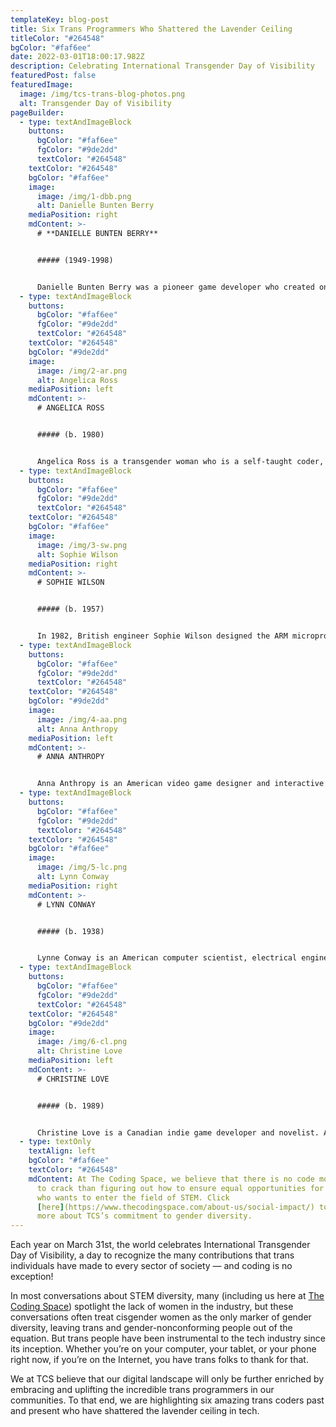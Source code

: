 ```yaml
---
templateKey: blog-post
title: Six Trans Programmers Who Shattered the Lavender Ceiling
titleColor: "#264548"
bgColor: "#faf6ee"
date: 2022-03-01T18:00:17.982Z
description: Celebrating International Transgender Day of Visibility
featuredPost: false
featuredImage:
  image: /img/tcs-trans-blog-photos.png
  alt: Transgender Day of Visibility
pageBuilder:
  - type: textAndImageBlock
    buttons:
      bgColor: "#faf6ee"
      fgColor: "#9de2dd"
      textColor: "#264548"
    textColor: "#264548"
    bgColor: "#faf6ee"
    image:
      image: /img/1-dbb.png
      alt: Danielle Bunten Berry
    mediaPosition: right
    mdContent: >-
      # **DANIELLE BUNTEN BERRY**


      ##### (1949-1998)


      Danielle Bunten Berry was a pioneer game developer who created one of the first successful multiplayer games on the Atari platform. Decades before blockbuster multiplayer games like League of Legends came to dominate gaming, Bunten Berry designed the groundbreaking multiplayer game [M.U.L.E](https://en.wikipedia.org/wiki/M.U.L.E.). M.U.L.E. sold 30,000 copies across various computer platforms and, over the years, it has emerged as one of the greatest influences on the genre's greatest designers. Ahead of her time in more ways than one, Bunten Berry insisted that the future of gaming was interconnectedness, and her vision has proved incredibly prescient. In 1998, she was awarded the [Lifetime Achievement Award](https://www.gamechoiceawards.com/archive/lifetime) by the Computer Game Developers Association. In 2007, the Academy of Interactive Arts & Sciences chose Berry as the 10th inductee into its [Hall of Fame](https://www.interactive.org/special_awards/).
  - type: textAndImageBlock
    buttons:
      bgColor: "#faf6ee"
      fgColor: "#9de2dd"
      textColor: "#264548"
    textColor: "#264548"
    bgColor: "#9de2dd"
    image:
      image: /img/2-ar.png
      alt: Angelica Ross
    mediaPosition: left
    mdContent: >-
      # ANGELICA ROSS


      ##### (b. 1980)


      Angelica Ross is a transgender woman who is a self-taught coder, web developer, trans advocate, and actor in Pose and American Horror Story. She also founded [TransTech Social Enterprises](https://transtechsocial.org/), an incubator that offers tech training to underserved LGBTQ communities “with a focus on economically empowering” transgender men and women. Ross hopes to inspire more people in marginalized communities to pick up coding skills: "So many times, LGBTQ+ and marginalized people are not afforded the opportunities to be creative because life is always at our heels … but technology is that one thing that can give you your creativity back."
  - type: textAndImageBlock
    buttons:
      bgColor: "#faf6ee"
      fgColor: "#9de2dd"
      textColor: "#264548"
    textColor: "#264548"
    bgColor: "#faf6ee"
    image:
      image: /img/3-sw.png
      alt: Sophie Wilson
    mediaPosition: right
    mdContent: >-
      # SOPHIE WILSON


      ##### (b. 1957)


      In 1982, British engineer Sophie Wilson designed the ARM microprocessor core, which was a milestone in British engineering and is now used in thousands of devices, including smartphones, tablets, gaming consoles and broadband routers. Because of this, Wilson is said to be one of the architects of the modern world. When Wilson designed the ARM microprocessor, she found an ingenious way to increase the device’s power without creating needless complexity that hampered the processor’s speed. Wilson is currently a director at the technology conglomerate Broadcom Inc. She was awarded the [Fellow Award by the Computer History Museum in California](https://computerhistory.org/press-releases/2012-fellows/) in 2012 for her work on the ARM processor architecture.” She also received the 2014 [Lovie Lifetime Achievement Award](https://winners.lovieawards.com/?_ga=2.215503255.1417932021.1646097479-592178361.1646097479#!y=2014) in acknowledgement for her invention of the ARM processor, and, in 2020, she was honored as a [Distinguished Fellow](https://www.bcs.org/events/awards-and-competitions/distinguished-fellowship-distfbcs/roll-of-distinguished-fellows/) of the British Computer Society.
  - type: textAndImageBlock
    buttons:
      bgColor: "#faf6ee"
      fgColor: "#9de2dd"
      textColor: "#264548"
    textColor: "#264548"
    bgColor: "#9de2dd"
    image:
      image: /img/4-aa.png
      alt: Anna Anthropy
    mediaPosition: left
    mdContent: >-
      # ANNA ANTHROPY


      Anna Anthropy is an American video game designer and interactive fiction author. She is currently the game designer in residence at the [DePaul University College of Computing and Digital Media](https://www.cdm.depaul.edu/Faculty-and-Staff/pages/faculty-info.aspx?fid=1354). In 2012, she released [Dys4ia](https://freegames.org/dys4ia/), an autobiographical game about her journey with hormone replacement therapy that is designed to give the player a sense of her experiences as a trans woman. Anthropy's first book, [Rise of the Videogame Zinesters](https://cafeconlibrosbooks.indielite.org/book/9781609803728), was published in 2012. In the book, Anthropy defends the cultural and artistic value of video games and emphasizes the need for a more diverse cast of voices in game development and design.
  - type: textAndImageBlock
    buttons:
      bgColor: "#faf6ee"
      fgColor: "#9de2dd"
      textColor: "#264548"
    textColor: "#264548"
    bgColor: "#faf6ee"
    image:
      image: /img/5-lc.png
      alt: Lynn Conway
    mediaPosition: right
    mdContent: >-
      # LYNN CONWAY


      ##### (b. 1938)


      Lynne Conway is an American computer scientist, electrical engineer, inventor, and transgender activist who conceived ideas that disruptively changed the entire tech industry. She revolutionized information technology by inventing new methods that greatly simplified the design and fabrication of complex microchips. Throughout her career, she shared her knowledge with young people in STEM, both as a university professor and as an author of the seminal textbook on microchip engineering. Her work paved the way for the modern microchips found in almost all high-technology systems, including computers, mobile phones, and the internet. In 2020, 52 years after IBM fired her for being transgender, IBM publicly apologized to Conway and awarded her the rare [IBM Lifetime Achievement Award](https://www.nytimes.com/2020/11/21/business/lynn-conway-ibm-transgender.html).
  - type: textAndImageBlock
    buttons:
      bgColor: "#faf6ee"
      fgColor: "#9de2dd"
      textColor: "#264548"
    textColor: "#264548"
    bgColor: "#9de2dd"
    image:
      image: /img/6-cl.png
      alt: Christine Love
    mediaPosition: left
    mdContent: >-
      # CHRISTINE LOVE


      ##### (b. 1989)


      Christine Love is a Canadian indie game developer and novelist. As a game designer, Love specializes in “visual novels”, a specific sub-genre of video games that emphasizes text-based story over gameplay. She first rose to prominence in 2010 with the release of her first major game, [Digital: A Love Story](https://scoutshonour.com/digital/), which tells the story of the protagonist's online relationship with a girl named *Emilia, and a mystery surrounding the murders of several AI programs. She then went on to release a number of sequels to Digital, including [don’t take it personally, babe, it just ain’t your story](https://scoutshonour.com/donttakeitpersonallybabeitjustaintyourstory/) and [Analogue: a Hate Story](https://store.steampowered.com/app/209370/Analogue_A_Hate_Story/), both of which proved wildly popular and garnered wide critical acclaim, with don’t take it personally winning The Daily Telegraph’s award for ["Best Script"](https://www.telegraph.co.uk/technology/video-games/8974993/Telegraph-video-game-awards-2011.html) in its video game awards of 2011. Love describes her games as being about "our relationship with technology, about human relationships in general, and about seeing things from different perspectives.”
  - type: textOnly
    textAlign: left
    bgColor: "#faf6ee"
    textColor: "#264548"
    mdContent: At The Coding Space, we believe that there is no code more important
      to crack than figuring out how to ensure equal opportunities for everyone
      who wants to enter the field of STEM. Click
      [here](https://www.thecodingspace.com/about-us/social-impact/) to learn
      more about TCS’s commitment to gender diversity.
---
```

Each year on March 31st, the world celebrates International Transgender Day of Visibility, a day to recognize the many contributions that trans individuals have made to every sector of society — and coding is no exception!

In most conversations about STEM diversity, many (including us here at [The Coding Space](https://www.thecodingspace.com/about-us/social-impact/)) spotlight the lack of women in the industry, but these conversations often treat cisgender women as the only marker of gender diversity, leaving trans and gender-nonconforming people out of the equation. But trans people have been instrumental to the tech industry since its inception. Whether you’re on your computer, your tablet, or your phone right now, if you’re on the Internet, you have trans folks to thank for that.

We at TCS believe that our digital landscape will only be further enriched by embracing and uplifting the incredible trans programmers in our communities. To that end, we are highlighting six amazing trans coders past and present who have shattered the lavender ceiling in tech.